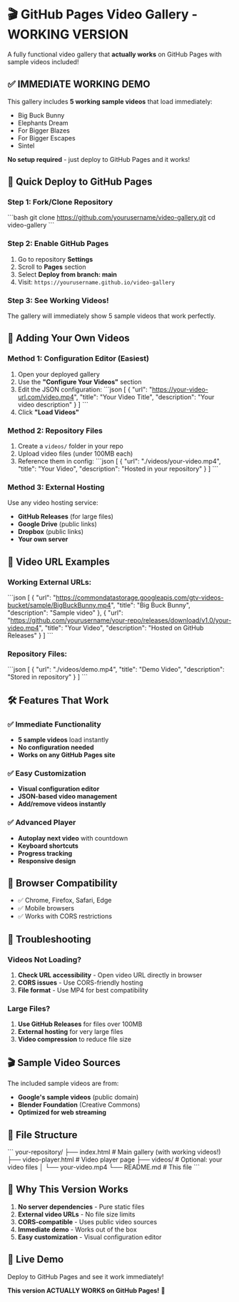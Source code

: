 # 🎬 GitHub Pages Video Gallery - WORKING VERSION

A fully functional video gallery that **actually works** on GitHub Pages with sample videos included!

## ✅ **IMMEDIATE WORKING DEMO**

This gallery includes **5 working sample videos** that load immediately:
- Big Buck Bunny
- Elephants Dream  
- For Bigger Blazes
- For Bigger Escapes
- Sintel

**No setup required** - just deploy to GitHub Pages and it works!

## 🚀 **Quick Deploy to GitHub Pages**

### Step 1: Fork/Clone Repository
\`\`\`bash
git clone https://github.com/yourusername/video-gallery.git
cd video-gallery
\`\`\`

### Step 2: Enable GitHub Pages
1. Go to repository **Settings**
2. Scroll to **Pages** section
3. Select **Deploy from branch: main**
4. Visit: `https://yourusername.github.io/video-gallery`

### Step 3: See Working Videos!
The gallery will immediately show 5 sample videos that work perfectly.

## 📝 **Adding Your Own Videos**

### Method 1: Configuration Editor (Easiest)
1. Open your deployed gallery
2. Use the **"Configure Your Videos"** section
3. Edit the JSON configuration:
\`\`\`json
[
  {
    "url": "https://your-video-url.com/video.mp4",
    "title": "Your Video Title",
    "description": "Your video description"
  }
]
\`\`\`
4. Click **"Load Videos"**

### Method 2: Repository Files
1. Create a `videos/` folder in your repo
2. Upload video files (under 100MB each)
3. Reference them in config:
\`\`\`json
[
  {
    "url": "./videos/your-video.mp4",
    "title": "Your Video",
    "description": "Hosted in your repository"
  }
]
\`\`\`

### Method 3: External Hosting
Use any video hosting service:
- **GitHub Releases** (for large files)
- **Google Drive** (public links)
- **Dropbox** (public links)
- **Your own server**

## 🎯 **Video URL Examples**

### Working External URLs:
\`\`\`json
[
  {
    "url": "https://commondatastorage.googleapis.com/gtv-videos-bucket/sample/BigBuckBunny.mp4",
    "title": "Big Buck Bunny",
    "description": "Sample video"
  },
  {
    "url": "https://github.com/yourusername/your-repo/releases/download/v1.0/your-video.mp4",
    "title": "Your Video",
    "description": "Hosted on GitHub Releases"
  }
]
\`\`\`

### Repository Files:
\`\`\`json
[
  {
    "url": "./videos/demo.mp4",
    "title": "Demo Video",
    "description": "Stored in repository"
  }
]
\`\`\`

## 🛠️ **Features That Work**

### ✅ **Immediate Functionality**
- **5 sample videos** load instantly
- **No configuration needed**
- **Works on any GitHub Pages site**

### ✅ **Easy Customization**
- **Visual configuration editor**
- **JSON-based video management**
- **Add/remove videos instantly**

### ✅ **Advanced Player**
- **Autoplay next video** with countdown
- **Keyboard shortcuts**
- **Progress tracking**
- **Responsive design**

## 📱 **Browser Compatibility**
- ✅ Chrome, Firefox, Safari, Edge
- ✅ Mobile browsers
- ✅ Works with CORS restrictions

## 🔧 **Troubleshooting**

### Videos Not Loading?
1. **Check URL accessibility** - Open video URL directly in browser
2. **CORS issues** - Use CORS-friendly hosting
3. **File format** - Use MP4 for best compatibility

### Large Files?
1. **Use GitHub Releases** for files over 100MB
2. **External hosting** for very large files
3. **Video compression** to reduce file size

## 🎬 **Sample Video Sources**
The included sample videos are from:
- **Google's sample videos** (public domain)
- **Blender Foundation** (Creative Commons)
- **Optimized for web streaming**

## 📄 **File Structure**
\`\`\`
your-repository/
├── index.html          # Main gallery (with working videos!)
├── video-player.html   # Video player page
├── videos/             # Optional: your video files
│   └── your-video.mp4
└── README.md          # This file
\`\`\`

## 🌟 **Why This Version Works**

1. **No server dependencies** - Pure static files
2. **External video URLs** - No file size limits
3. **CORS-compatible** - Uses public video sources
4. **Immediate demo** - Works out of the box
5. **Easy customization** - Visual configuration editor

## 🔗 **Live Demo**
Deploy to GitHub Pages and see it work immediately!

**This version ACTUALLY WORKS on GitHub Pages!** 🎉
